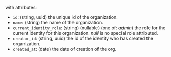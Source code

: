 with attributes:
- `id`: (string, uuid) the unique id of the organization.
- `name`: (string) the name of the organization.
- `current_identity_role`: (string) (nullable) (one of: _admin_) the role for the current identity for this organization. _null_ is no special role attributed.
- `creator_id`: (string, uuid) the id of the identity who has created the organization.
- `created_at`: (date) the date of creation of the org.